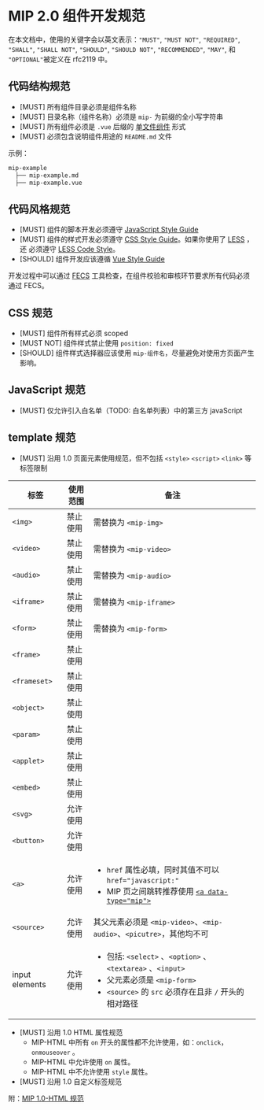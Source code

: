 # MIP 2.0 组件开发规范

在本文档中，使用的关键字会以英文表示：`"MUST"`, `"MUST NOT"`, `"REQUIRED"`, `"SHALL"`, `"SHALL NOT"`, `"SHOULD"`, `"SHOULD NOT"`, `"RECOMMENDED"`, `"MAY"`, 和 `"OPTIONAL"`被定义在 rfc2119 中。

## 代码结构规范

- [MUST] 所有组件目录必须是组件名称
- [MUST] 目录名称（组件名称）必须是 `mip-` 为前缀的全小写字符串
- [MUST] 所有组件必须是 `.vue` 后缀的 [单文件组件](https://cn.vuejs.org/v2/guide/single-file-components.html) 形式
- [MUST] 必须包含说明组件用途的 `README.md` 文件

示例：

```bash
mip-example
  ├── mip-example.md
  ├── mip-example.vue
```

## 代码风格规范

- [MUST] 组件的脚本开发必须遵守 [JavaScript Style Guide](https://github.com/ecomfe/spec/blob/master/javascript-style-guide.md)
- [MUST] 组件的样式开发必须遵守 [CSS Style Guide](https://github.com/ecomfe/spec/blob/master/css-style-guide.md)。如果你使用了 [LESS](http://lesscss.org/) ，还 必须遵守 [LESS Code Style](https://github.com/ecomfe/spec/blob/master/less-code-style.md)。
- [SHOULD] 组件开发应该遵循 [Vue Style Guide](https://cn.vuejs.org/v2/style-guide/index.html)

开发过程中可以通过 [FECS](http://fecs.baidu.com/) 工具检查，在组件校验和审核环节要求所有代码必须通过 FECS。

## CSS 规范

- [MUST] 组件所有样式必须 scoped
- [MUST NOT] 组件样式禁止使用 `position: fixed`
- [SHOULD] 组件样式选择器应该使用 `mip-组件名`，尽量避免对使用方页面产生影响。

## JavaScript 规范

- [MUST] 仅允许引入白名单（TODO: 白名单列表）中的第三方 javaScript

## template 规范

- [MUST] 沿用 1.0 页面元素使用规范，但不包括 `<style>` `<script>` `<link>` 等标签限制

|标签|使用范围|备注|
|--|--|--|
|`<img>`    |<span class="mipengine-doc-red">禁止使用</span>|需替换为 `<mip-img>`|
|`<video>`  |<span class="mipengine-doc-red">禁止使用</span>|需替换为 `<mip-video>`|
|`<audio>`  |<span class="mipengine-doc-red">禁止使用</span>|需替换为 `<mip-audio>`|
|`<iframe>` |<span class="mipengine-doc-red">禁止使用</span>|需替换为 `<mip-iframe>`|
|`<form>`   |<span class="mipengine-doc-red">禁止使用</span>|需替换为 `<mip-form>`|
|`<frame>`  |<span class="mipengine-doc-red">禁止使用</span>||
|`<frameset>`|<span class="mipengine-doc-red">禁止使用 </span>||
|`<object>` |<span class="mipengine-doc-red">禁止使用</span>||
|`<param>`  |<span class="mipengine-doc-red">禁止使用</span>||
|`<applet>` |<span class="mipengine-doc-red">禁止使用</span>||
|`<embed>`  |<span class="mipengine-doc-red">禁止使用</span>||
|`<svg>`    |<span class="mipengine-doc-green">允许使用</span>||
|`<button>` |<span class="mipengine-doc-green">允许使用</span>||
|`<a>`      |<span class="mipengine-doc-green">允许使用</span> | <ul><li>`href` 属性必填，同时其值不可以 `href="javascript:"`</li><li>MIP 页之间跳转推荐使用 [`<a data-type="mip">`](/examples/mip-extensions/mip-link.html)</li></ul>|
|`<source>`|<span class="mipengine-doc-green">允许使用</span>|其父元素必须是 `<mip-video>`、`<mip-audio>`、`<picutre>`，其他均不可|
|input elements | <span class="mipengine-doc-green"> 允许使用 </span>|<ul><li> 包括: `<select>` 、`<option>` 、 `<textarea>` 、`<input>`</li><li>父元素必须是 `<mip-form>`</li><li>`<source>` 的 `src` 必须存在且非 `/` 开头的相对路径</li></ul>|

- [MUST] 沿用 1.0 HTML 属性规范
  - MIP-HTML 中所有 `on` 开头的属性都不允许使用，如：`onclick`，`onmouseover` 。
  - MIP-HTML 中允许使用 `on` 属性。
  - MIP-HTML 中不允许使用 `style` 属性。
- [MUST] 沿用 1.0 自定义标签规范

附：[MIP 1.0-HTML 规范](https://www.mipengine.org/doc/2-tech/1-mip-html.html)
